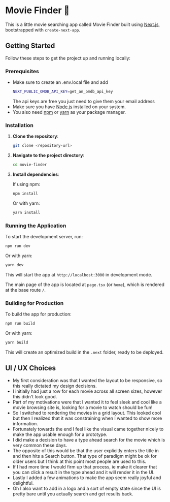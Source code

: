
# Movie Finder 🎥

This is a little movie searching app called Movie Finder built using [Next.js](https://nextjs.org/), bootstrapped with `create-next-app`.

## Getting Started

Follow these steps to get the project up and running locally:

### Prerequisites


- Make sure to create an .env.local file and add
   ```bash
   NEXT_PUBLIC_OMDB_API_KEY=get_an_omdb_api_key
   ```
  The api keys are free you just need to give them your email address
- Make sure you have [Node.js](https://nodejs.org/en/download/) installed on your system.
- You also need [npm](https://www.npmjs.com/) or [yarn](https://yarnpkg.com/) as your package manager.

### Installation

1. **Clone the repository**:

   ```bash
   git clone <repository-url>
   ```

2. **Navigate to the project directory**:

   ```bash
   cd movie-finder
   ```

3. **Install dependencies**:

   If using npm:

   ```bash
   npm install
   ```

   Or with yarn:

   ```bash
   yarn install
   ```

### Running the Application

To start the development server, run:

```bash
npm run dev
```

Or with yarn:

```bash
yarn dev
```

This will start the app at `http://localhost:3000` in development mode.

The main page of the app is located at `page.tsx` (or `home`), which is rendered at the base route `/`.

### Building for Production

To build the app for production:

```bash
npm run build
```

Or with yarn:

```bash
yarn build
```

This will create an optimized build in the `.next` folder, ready to be deployed.

## UI / UX Choices

- My first consideration was that I wanted the layout to be responsive, so this really dictated my design decisions.
- I initially had just a row for each movie across all screen sizes, however this didn't look good.
- Part of my motivations were that I wanted it to feel sleek and cool like a movie browsing site is, looking for a movie to watch should be fun!
- So I switched to rendering the movies in a grid layout. This looked cool but then I realized that it was constraining when I wanted to show more information.
- Fortunately towards the end I feel like the visual came together nicely to make the app usable enough for a prototype.
- I did make a decision to have a type ahead search for the movie which is very common these days.
- The opposite of this would be that the user explicitly enters the title in and then hits a Search button. That type of paradigm might be ok for older users but I think at this point most people are used to this.
- If I had more time I would firm up that process, ie make it clearer that you can click a result in the type ahead and it will render it in the UI.
- Lastly I added a few animations to make the app seem really joyful and delightful.
- Oh I also want to add in a logo and a sort of empty state since the UI is pretty bare until you actually search and get results back.  
